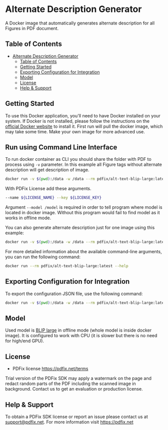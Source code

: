 # Alternate Description Generator

A Docker image that automatically generates alternate description for all Figures in PDF document.

## Table of Contents

- [Alternate Description Generator](#alternate-description-generator)
  - [Table of Contents](#table-of-contents)
  - [Getting Started](#getting-started)
  - [Exporting Configuration for Integration](#exporting-configuration-for-integration)
  - [Model](#model)
  - [License](#license)
  - [Help \& Support](#help--support)

## Getting Started

To use this Docker application, you'll need to have Docker installed on your system. If Docker is not installed, please follow the instructions on the [official Docker website](https://docs.docker.com/get-docker/) to install it.
First run will pull the docker image, which may take some time. Make your own image for more advanced use.

## Run using Command Line Interface

To run docker container as CLI you should share the folder with PDF to process using `-v` parameter.
In this example all Figure tags without alternate description will get description of image.

```bash
docker run -v $(pwd):/data -w /data --rm pdfix/alt-text-blip-large:latest generate-alt-text -i input.pdf -o output.pdf --model /model
```

With PDFix License add these arguments.

```bash
--name ${LICENSE_NAME} --key ${LICENSE_KEY}
```

Argument `--model /model` is required in order to tell program where model is located in docker image. Without this program would fail to find model as it works in offline mode.

You can also generate alternate description just for one image using this example:

```bash
docker run -v $(pwd):/data -w /data --rm pdfix/alt-text-blip-large:latest generate-alt-text -i image.jpg -o output.txt --model /model
```

For more detailed information about the available command-line arguments, you can run the following command:

```bash
docker run --rm pdfix/alt-text-blip-large:latest --help
```

## Exporting Configuration for Integration

To export the configuration JSON file, use the following command:

```bash
docker run -v $(pwd):/data -w /data --rm pdfix/alt-text-blip-large:latest config -o config.json
```

## Model

Used model is [BLIP large](https://huggingface.co/Salesforce/blip-image-captioning-large) in offline mode (whole model is inside docker image). It is configured to work with CPU (it is slower but there is no need for high/end GPU).

## License

- PDFix license https://pdfix.net/terms

Trial version of the PDFix SDK may apply a watermark on the page and redact random parts of the PDF including the scanned image in background. Contact us to get an evaluation or production license.

## Help & Support

To obtain a PDFix SDK license or report an issue please contact us at support@pdfix.net.
For more information visit https://pdfix.net
